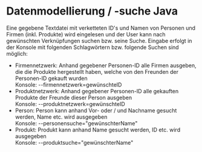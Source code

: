 # Datenmodellierung / -suche Java
Eine gegebene Textdatei mit verketteten ID's und Namen von Personen und Firmen (inkl. Produkte) wird eingelesen und der User kann nach gewünschten Verknüpfungen suchen bzw. seine Suche.
Eingabe erfolgt in der Konsole mit folgenden Schlagwörtern bzw. folgende Suchen sind möglich:<br>
<ul>
  <li>Firmennetzwerk: Anhand gegebener Personen-ID alle Firmen ausgeben, die die Produkte hergestellt haben, welche von den Freunden der Personen-ID gekauft wurden<br>
  Konsole: --firmennetzwerk=gewünschteID </li>
  <li>Produktnetzwerk: Anhand gegebener Personen-ID alle gekauften Produkte der Freunde dieser Person ausgeben<br>
  Konsole: --produktnetzwerk=gewünschteID</li>
  <li>Person: Person kann anhand Vor- oder / und Nachname gesucht werden, Name etc. wird ausgegeben<br>
  Konsole: --personensuche="gewünschterName"</li>
  <li>Produkt: Produkt kann anhand Name gesucht werden, ID etc. wird ausgegeben<br>
  Konsole: --produktsuche="gewünschterName"</li>
</ul>
